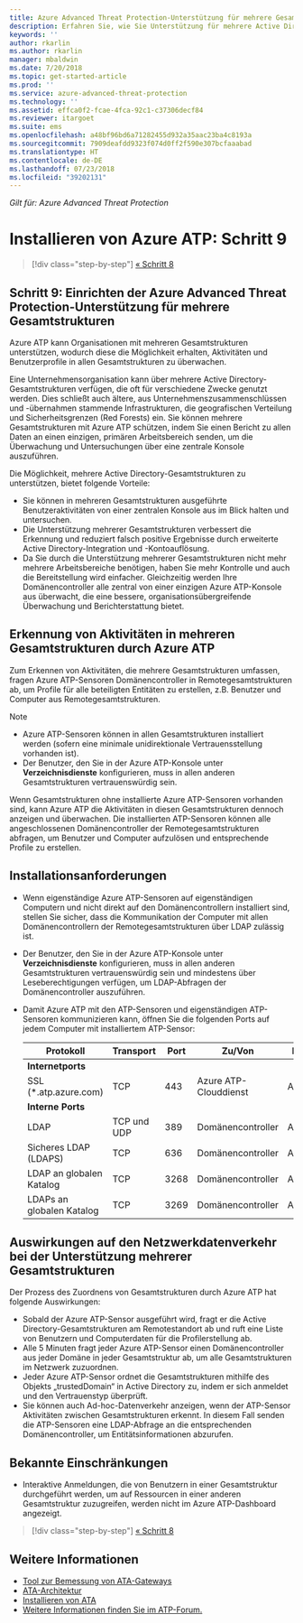 ```yaml
---
title: Azure Advanced Threat Protection-Unterstützung für mehrere Gesamtstrukturen | Microsoft-Dokumentation
description: Erfahren Sie, wie Sie Unterstützung für mehrere Active Directory-Gesamtstrukturen in Azure ATP einrichten.
keywords: ''
author: rkarlin
ms.author: rkarlin
manager: mbaldwin
ms.date: 7/20/2018
ms.topic: get-started-article
ms.prod: ''
ms.service: azure-advanced-threat-protection
ms.technology: ''
ms.assetid: effca0f2-fcae-4fca-92c1-c37306decf84
ms.reviewer: itargoet
ms.suite: ems
ms.openlocfilehash: a48bf96bd6a71282455d932a35aac23ba4c8193a
ms.sourcegitcommit: 7909deafdd9323f074d0ff2f590e307bcfaaabad
ms.translationtype: HT
ms.contentlocale: de-DE
ms.lasthandoff: 07/23/2018
ms.locfileid: "39202131"
---
```

*Gilt für: Azure Advanced Threat Protection*

# <a name="install-azure-atp---step-9"></a>Installieren von Azure ATP: Schritt 9

>[!div class="step-by-step"]
[« Schritt 8 ](install-atp-step8-samr.md)

## <a name="step-9--set-up-azure-advanced-threat-protection-multi-forest-support"></a>Schritt 9:  Einrichten der Azure Advanced Threat Protection-Unterstützung für mehrere Gesamtstrukturen

Azure ATP kann Organisationen mit mehreren Gesamtstrukturen unterstützen, wodurch diese die Möglichkeit erhalten, Aktivitäten und Benutzerprofile in allen Gesamtstrukturen zu überwachen. 

Eine Unternehmensorganisation kann über mehrere Active Directory-Gesamtstrukturen verfügen, die oft für verschiedene Zwecke genutzt werden. Dies schließt auch ältere, aus Unternehmenszusammenschlüssen und -übernahmen stammende Infrastrukturen, die geografischen Verteilung und Sicherheitsgrenzen (Red Forests) ein. Sie können mehrere Gesamtstrukturen mit Azure ATP schützen, indem Sie einen Bericht zu allen Daten an einen einzigen, primären Arbeitsbereich senden, um die Überwachung und Untersuchungen über eine zentrale Konsole auszuführen.

Die Möglichkeit, mehrere Active Directory-Gesamtstrukturen zu unterstützen, bietet folgende Vorteile:
-   Sie können in mehreren Gesamtstrukturen ausgeführte Benutzeraktivitäten von einer zentralen Konsole aus im Blick halten und untersuchen. 
-   Die Unterstützung mehrerer Gesamtstrukturen verbessert die Erkennung und reduziert falsch positive Ergebnisse durch erweiterte Active Directory-Integration und -Kontoauflösung. 
-   Da Sie durch die Unterstützung mehrerer Gesamtstrukturen nicht mehr mehrere Arbeitsbereiche benötigen, haben Sie mehr Kontrolle und auch die Bereitstellung wird einfacher. Gleichzeitig werden Ihre Domänencontroller alle zentral von einer einzigen Azure ATP-Konsole aus überwacht, die eine bessere, organisationsübergreifende Überwachung und Berichterstattung bietet.


## <a name="how-azure-atp-detects-activities-across-multiple-forests"></a>Erkennung von Aktivitäten in mehreren Gesamtstrukturen durch Azure ATP 

Zum Erkennen von Aktivitäten, die mehrere Gesamtstrukturen umfassen, fragen Azure ATP-Sensoren Domänencontroller in Remotegesamtstrukturen ab, um Profile für alle beteiligten Entitäten zu erstellen, z.B. Benutzer und Computer aus Remotegesamtstrukturen. 

> [!NOTE]
> - Azure ATP-Sensoren können in allen Gesamtstrukturen installiert werden (sofern eine minimale unidirektionale Vertrauensstellung vorhanden ist).
> - Der Benutzer, den Sie in der Azure ATP-Konsole unter **Verzeichnisdienste** konfigurieren, muss in allen anderen Gesamtstrukturen vertrauenswürdig sein.


Wenn Gesamtstrukturen ohne installierte Azure ATP-Sensoren vorhanden sind, kann Azure ATP die Aktivitäten in diesen Gesamtstrukturen dennoch anzeigen und überwachen. Die installierten ATP-Sensoren können alle angeschlossenen Domänencontroller der Remotegesamtstrukturen abfragen, um Benutzer und Computer aufzulösen und entsprechende Profile zu erstellen. 

## <a name="installation-requirements"></a>Installationsanforderungen 

-   Wenn eigenständige Azure ATP-Sensoren auf eigenständigen Computern und nicht direkt auf den Domänencontrollern installiert sind, stellen Sie sicher, dass die Kommunikation der Computer mit allen Domänencontrollern der Remotegesamtstrukturen über LDAP zulässig ist. 
- Der Benutzer, den Sie in der Azure ATP-Konsole unter **Verzeichnisdienste** konfigurieren, muss in allen anderen Gesamtstrukturen vertrauenswürdig sein und mindestens über Leseberechtigungen verfügen, um LDAP-Abfragen der Domänencontroller auszuführen.

- Damit Azure ATP mit den ATP-Sensoren und eigenständigen ATP-Sensoren kommunizieren kann, öffnen Sie die folgenden Ports auf jedem Computer mit installiertem ATP-Sensor:

 
  |Protokoll|Transport|Port|Zu/Von|Richtung|
  |----|----|----|----|----|
  |**Internetports**||||
  |SSL (*.atp.azure.com)|TCP|443|Azure ATP-Clouddienst|Ausgehend|
  |**Interne Ports**||||           
  |LDAP|TCP und UDP|389|Domänencontroller|Ausgehend|
  |Sicheres LDAP (LDAPS)|TCP|636|Domänencontroller|Ausgehend|
  |LDAP an globalen Katalog|TCP|3268|Domänencontroller|Ausgehend|
  |LDAPs an globalen Katalog|TCP|3269|Domänencontroller|Ausgehend|


## <a name="multi-forest-support-network-traffic-impact"></a>Auswirkungen auf den Netzwerkdatenverkehr bei der Unterstützung mehrerer Gesamtstrukturen 

Der Prozess des Zuordnens von Gesamtstrukturen durch Azure ATP hat folgende Auswirkungen:

-   Sobald der Azure ATP-Sensor ausgeführt wird, fragt er die Active Directory-Gesamtstrukturen am Remotestandort ab und ruft eine Liste von Benutzern und Computerdaten für die Profilerstellung ab.
-   Alle 5 Minuten fragt jeder Azure ATP-Sensor einen Domänencontroller aus jeder Domäne in jeder Gesamtstruktur ab, um alle Gesamtstrukturen im Netzwerk zuzuordnen.
-   Jeder Azure ATP-Sensor ordnet die Gesamtstrukturen mithilfe des Objekts „trustedDomain“ in Active Directory zu, indem er sich anmeldet und den Vertrauenstyp überprüft.
-   Sie können auch Ad-hoc-Datenverkehr anzeigen, wenn der ATP-Sensor Aktivitäten zwischen Gesamtstrukturen erkennt. In diesem Fall senden die ATP-Sensoren eine LDAP-Abfrage an die entsprechenden Domänencontroller, um Entitätsinformationen abzurufen. 

## <a name="known-limitations"></a>Bekannte Einschränkungen
-   Interaktive Anmeldungen, die von Benutzern in einer Gesamtstruktur durchgeführt werden, um auf Ressourcen in einer anderen Gesamtstruktur zuzugreifen, werden nicht im Azure ATP-Dashboard angezeigt.


>[!div class="step-by-step"]
[« Schritt 8 ](install-atp-step8-samr.md)


## <a name="see-also"></a>Weitere Informationen
- [Tool zur Bemessung von ATA-Gateways](http://aka.ms/aatpsizingtool)
- [ATA-Architektur](atp-architecture.md)
- [Installieren von ATA](install-atp-step1.md)
- [Weitere Informationen finden Sie im ATP-Forum.](https://aka.ms/azureatpcommunity)

